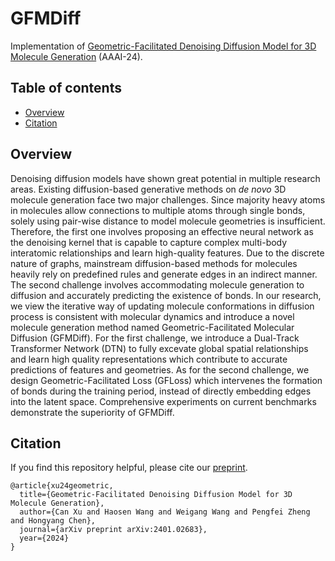 # GFMDiff

Implementation of [Geometric-Facilitated Denoising Diffusion Model for 3D Molecule Generation](https://arxiv.org/abs/2401.02683) (AAAI-24).

## Table of contents

* [Overview](#overview)
* [Citation](#citation)

[//]: # (* [Installation]&#40;#installation&#41;)
[//]: # (* [Run LECI]&#40;#run-leci&#41;)
[//]: # (* [Citing LECI]&#40;#citing-leci&#41;)
[//]: # (* [License]&#40;#license&#41;)
[//]: # (* [Contact]&#40;#contact&#41;)

## Overview
Denoising diffusion models have shown great potential in multiple research areas. Existing diffusion-based generative methods on _de novo_ 3D molecule generation face two major challenges. Since majority heavy atoms in molecules allow connections to multiple atoms through single bonds, solely using pair-wise distance to model molecule geometries is insufficient. Therefore, the first one involves proposing an effective neural network as the denoising kernel that is capable to capture complex multi-body interatomic relationships and learn high-quality features. Due to the discrete nature of graphs, mainstream diffusion-based methods for molecules heavily rely on predefined rules and generate edges in an indirect manner. The second challenge involves accommodating molecule generation to diffusion and accurately predicting the existence of bonds. In our research, we view the iterative way of updating molecule conformations in diffusion process is consistent with molecular dynamics and introduce a novel molecule generation method named Geometric-Facilitated Molecular Diffusion (GFMDiff). For the first challenge, we introduce a Dual-Track Transformer Network (DTN) to fully excevate global spatial relationships and learn high quality representations which contribute to accurate predictions of features and geometries. As for the second challenge, we design Geometric-Facilitated Loss (GFLoss) which intervenes the formation of bonds during the training period, instead of directly embedding edges into the latent space. Comprehensive experiments on current benchmarks demonstrate the superiority of GFMDiff.

## Citation
If you find this repository helpful, please cite our [preprint](https://arxiv.org/abs/2401.02683).
```
@article{xu24geometric,
  title={Geometric-Facilitated Denoising Diffusion Model for 3D Molecule Generation}, 
  author={Can Xu and Haosen Wang and Weigang Wang and Pengfei Zheng and Hongyang Chen},
  journal={arXiv preprint arXiv:2401.02683},
  year={2024}
}
```